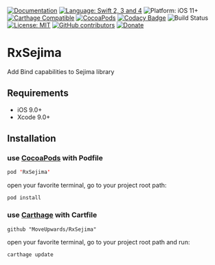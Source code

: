 [![Documentation](https://img.shields.io/badge/Read_the-Docs-67ad5c.svg)](https://moveupwards.github.io/RxSejima/)
[![Language: Swift 2, 3 and 4](https://img.shields.io/badge/language-swift%204-f48041.svg?style=flat)](https://developer.apple.com/swift)
![Platform: iOS 11+](https://img.shields.io/badge/platform-iOS-blue.svg?style=flat)
[![Carthage Compatible](https://img.shields.io/badge/Carthage-compatible-4BC51D.svg?style=flat)](https://github.com/Carthage/Carthage)
[![CocoaPods](https://img.shields.io/cocoapods/v/RxSejima.svg)](http://cocoapods.org/pods/RxSejima)
[![Codacy Badge](https://api.codacy.com/project/badge/Grade/c366453a6bc247bd847c4ad33f2cf37c)](https://app.codacy.com/app/MoveUpwardsDev/RxSejima?utm_source=github.com&utm_medium=referral&utm_content=MoveUpwards/Sejima&utm_campaign=Badge_Grade_Settings)
![Build Status](https://app.bitrise.io/app/527234c879c3952a.svg?token=RCLpb4OfkyZcufMQ7bVCTQ)
[![License: MIT](http://img.shields.io/badge/license-MIT-lightgrey.svg?style=flat)](https://github.com/MoveUpwards/RxSejima/blob/master/LICENSE)
[![GitHub contributors](https://img.shields.io/github/contributors/MoveUpwards/RxSejima.svg)](https://github.com/MoveUpwards/RxSejima/graphs/contributors)
[![Donate](https://img.shields.io/badge/Donate-PayPal-blue.svg)](https://paypal.me/moveupwards)

# RxSejima

Add Bind capabilities to Sejima library

## Requirements

- iOS 9.0+
- Xcode 9.0+

## Installation

### use [CocoaPods](https://cocoapods.org) with Podfile

```swift
pod 'RxSejima'
```

open your favorite terminal, go to your project root path:

```shell
pod install
```

### use [Carthage](https://github.com/Carthage/Carthage) with Cartfile

```shell
github "MoveUpwards/RxSejima"
```

open your favorite terminal, go to your project root path and run:

```shell
carthage update
```
